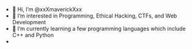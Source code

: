 - 👋 Hi, I’m @xxXmaverickXxx
- 👀 I’m interested in Programming, Ethical Hacking, CTFs, and Web Development
- 🌱 I’m currently learning a few programming languages which include C++ and Python
-
<!---
- 📫 How to reach me:
--->
<!---
xxXmaverickXxx/xxXmaverickXxx is a ✨ special ✨ repository because its `README.md` (this file) appears on your GitHub profile.
You can click the Preview link to take a look at your changes.
--->
